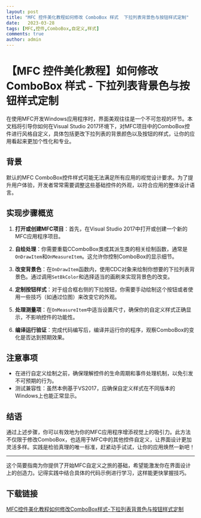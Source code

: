 ```yaml
---
layout: post
title: "MFC 控件美化教程如何修改 ComboBox 样式  下拉列表背景色与按钮样式定制"
date:   2023-03-28
tags: [MFC,控件,ComboBox,自定义,样式]
comments: true
author: admin
---
```

# 【MFC 控件美化教程】如何修改 ComboBox 样式 - 下拉列表背景色与按钮样式定制

在使用MFC开发Windows应用程序时，界面美观往往是一个不可忽视的环节。本文档将引导你如何在Visual Studio 2017环境下，对MFC项目中的ComboBox控件进行风格自定义，具体包括更改下拉列表的背景颜色以及按钮的样式，让你的应用看起来更加个性化和专业。

## 背景

默认的MFC ComboBox控件样式可能无法满足所有应用的视觉设计要求。为了提升用户体验，开发者常常需要调整这些基础控件的外观，以符合应用的整体设计语言。

## 实现步骤概览

1. **打开或创建MFC项目**：首先，在Visual Studio 2017中打开或创建一个新的MFC应用程序项目。
   
2. **自绘处理**：你需要重载CComboBox类或其派生类的相关绘制函数，通常是`OnDrawItem`和`OnMeasureItem`。这允许你控制ComboBox的显示细节。

3. **改变背景色**：在`OnDrawItem`函数内，使用CDC对象来绘制你想要的下拉列表背景色。通过调用`SetBkColor`和选择适当的画刷来实现背景色的改变。

4. **定制按钮样式**：对于组合框右侧的下拉按钮，你需要手动绘制这个按钮或者使用一些技巧（如通过位图）来改变它的外观。

5. **处理测量项**：在`OnMeasureItem`中适当设置尺寸，确保你的自定义样式正确显示，不影响控件的功能性。

6. **编译运行验证**：完成代码编写后，编译并运行你的程序，观察ComboBox的变化是否达到预期效果。

## 注意事项

- 在进行自定义绘制之前，确保理解控件的生命周期和事件处理机制，以免引发不可预期的行为。
- 测试兼容性：虽然本例基于VS2017，应确保自定义样式在不同版本的Windows上也能正常显示。

## 结语

通过上述步骤，你可以有效地为你的MFC应用程序增添视觉上的吸引力。此方法不仅限于修改ComboBox，也适用于MFC中的其他控件自定义，让界面设计更加灵活多样。实践是检验真理的唯一标准，赶紧动手试试，让你的应用焕然一新吧！

---

这个简要指南为你提供了开始MFC自定义之旅的基础，希望能激发你在界面设计上的创造力。记得实践中结合具体的代码示例进行学习，这样能更快掌握技巧。

## 下载链接

[MFC控件美化教程如何修改ComboBox样式-下拉列表背景色与按钮样式定制](https://pan.quark.cn/s/24c74f6ad5af)
